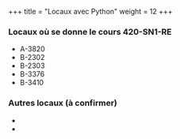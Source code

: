 +++
title = "Locaux avec Python"
weight = 12
+++


### Locaux où se donne le cours 420-SN1-RE

* A-3820
* B-2302
* B-2303
* B-3376
* B-3410

### Autres locaux (à confirmer)

*
*